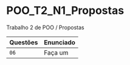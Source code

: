 # POO_T2_N1_Propostas
Trabalho 2 de POO / Propostas

| Questões | Enunciado |
| ------------- | -------------- |
| `06`  | Faça um 
